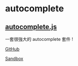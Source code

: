 # autocomplete


## [autocomplete.js](https://www.npmjs.com/package/autocomplete.js)

一套很強大的 autocomplete 套件 !

[GitHub](https://github.com/algolia/autocomplete)

[Sandbox](https://www.algolia.com/doc/ui-libraries/autocomplete/introduction/sandboxes/)

